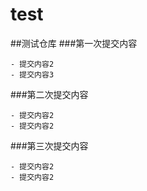 # test
##测试仓库
###第一次提交内容
```
- 提交内容2
- 提交内容3
```
###第二次提交内容
```
- 提交内容2
- 提交内容2
```
###第三次提交内容
```
- 提交内容2
- 提交内容2
```
